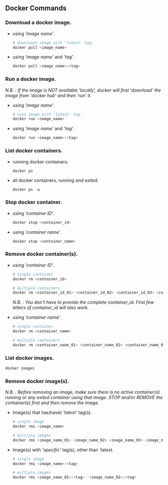 ## Docker Commands


### Download a docker image.
- using _'image name'_.
    ```bash
    # downloads image with 'latest' tag.
    docker pull <image_name>
    ```

- using _'image name'_ and _'tag'_.
    ```bash
    docker pull <image_name>:<tag>
    ```


### Run a docker image.
_N.B. : If the image is NOT available 'locally', docker will first 'download' the image from 'docker hub' and then 'run' it._
- using _'image name'_.
    ```bash
    # runs image with 'latest' tag.
    docker run <image_name>
    ```

- using _'image name'_ and _'tag'_.
    ```bash
    docker run <image_name>:<tag>
    ```


### List docker containers.
- running docker containers.
    ```bash
    docker ps
    ```

- all docker containers, _running and exited_.
    ```bas
    docker ps -a
    ```


### Stop docker container.
- using _'container ID'_.
    ```bash
    docker stop <container_id>
    ```

- using _'container name'_.
    ```bash
    docker stop <container_name>
    ```


### Remove docker container(s).
- using _'container ID'_.
    ```bash
    # single container
    docker rm <container_id>

    # multiple containers
    docker rm <container_id_01> <container_id_02> <container_id_03> <container_id_04>
    ```
    _N.B. : You don't have to provide the complete container_id. First few letters of container_id will also work._ 

- using _'container name'_.
    ```bash
    # single container
    docker rm <container_name>

    # multiple containers
    docker rm <container_name_01> <container_name_02> <container_name_03> <container_name_04>
    ```


### List docker images.
```bash
docker images
```


### Remove docker image(s).
_N.B. : Before removing an image, make sure there is no active container(s) running or any exited container using that image. STOP and/or REMOVE the container(s) first and then remove the image._

- Image(s) that has(have) _'latest'_ tag(s).
    ```bash
    # single image
    docker rmi <image_name>

    # multiple images
    docker rmi <image_name_01> <image_name_02> <image_name_03> <image_name_04>
    ```

- Image(s) with _'specific'_ tag(s), other than _'latest_.
    ```bash
    # single image
    docker rmi <image_name>:<tag>

    # multiple images
    docker rmi <image_name_01>:<tag>  <image_name_02>:<tag>
    ```

